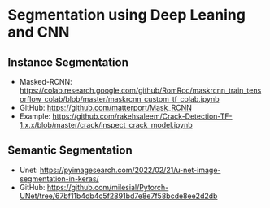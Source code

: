 # Segmentation using Deep Leaning and CNN

## Instance Segmentation
*   Masked-RCNN: https://colab.research.google.com/github/RomRoc/maskrcnn_train_tensorflow_colab/blob/master/maskrcnn_custom_tf_colab.ipynb
*   GitHub: https://github.com/matterport/Mask_RCNN
*   Example: https://github.com/rakehsaleem/Crack-Detection-TF-1.x.x/blob/master/crack/inspect_crack_model.ipynb 

## Semantic Segmentation
*   Unet: https://pyimagesearch.com/2022/02/21/u-net-image-segmentation-in-keras/
*   GitHub: https://github.com/milesial/Pytorch-UNet/tree/67bf11b4db4c5f2891bd7e8e7f58bcde8ee2d2db 
